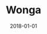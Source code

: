 ---
layout: site
title: "Wonga"
date: 2018-01-01
categories: [community]
version: 1.5.11
major: 1
minor: 5
patch: 11
slug: wonga
link: https://www.wonga.com/
permalink: /sites/:slug
---